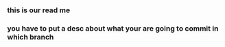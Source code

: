 ### this is our read me

### you have to put a desc about what your are going to commit in which branch
